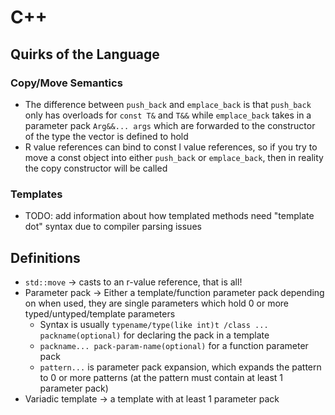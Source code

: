 # C++

## Quirks of the Language

### Copy/Move Semantics
- The difference between `push_back` and `emplace_back` is that `push_back` only has overloads for `const T&` and `T&&` while `emplace_back` takes in a parameter pack `Arg&&... args` which are forwarded to the constructor of the type the vector is defined to hold 
- R value references can bind to const l value references, so if you try to move a const object into either `push_back` or `emplace_back`, then in reality the copy constructor will be called

### Templates
- TODO: add information about how templated methods need "template dot" syntax due to compiler parsing issues 

## Definitions
- `std::move` -> casts to an r-value reference, that is all!
- Parameter pack -> Either a template/function parameter pack depending on when used, they are single parameters which hold 0 or more typed/untyped/template parameters 
  - Syntax is usually `typename/type(like int)t /class ... packname(optional)` for declaring the pack in a template
  -  `packname... pack-param-name(optional)` for a function parameter pack
  - `pattern...` is parameter pack expansion, which expands the pattern to 0 or more patterns (at the pattern must contain at least 1 parameter pack)
- Variadic template -> a template with at least 1 parameter pack